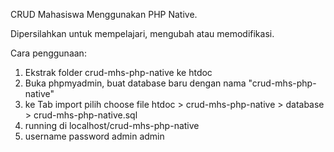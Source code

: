 CRUD Mahasiswa Menggunakan PHP Native.

Dipersilahkan untuk mempelajari, mengubah atau memodifikasi.

Cara penggunaan:
1. Ekstrak folder crud-mhs-php-native ke htdoc
2. Buka phpmyadmin, buat database baru dengan nama "crud-mhs-php-native" 
3. ke Tab import pilih choose file htdoc > crud-mhs-php-native > database > crud-mhs-php-native.sql
4. running di localhost/crud-mhs-php-native
5. username password admin admin